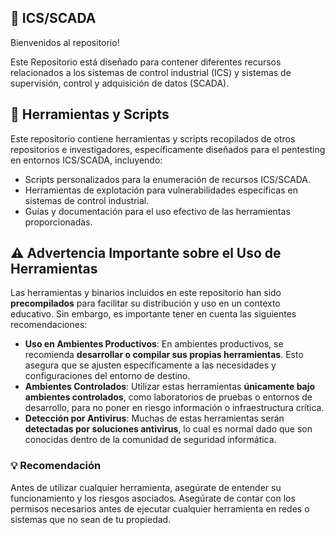 ## 🎯 ICS/SCADA 

Bienvenidos al repositorio!

Este Repositorio está diseñado para contener diferentes recursos relacionados a los sistemas de control industrial (ICS) y sistemas de supervisión, control y adquisición de datos (SCADA).

## :wrench: Herramientas y Scripts

Este repositorio contiene herramientas y scripts recopilados de otros repositorios e investigadores, específicamente diseñados para el pentesting en entornos ICS/SCADA, incluyendo:

- Scripts personalizados para la enumeración de recursos ICS/SCADA.
- Herramientas de explotación para vulnerabilidades específicas en sistemas de control industrial.
- Guías y documentación para el uso efectivo de las herramientas proporcionadas.

## :warning: Advertencia Importante sobre el Uso de Herramientas

Las herramientas y binarios incluidos en este repositorio han sido **precompilados** para facilitar su distribución y uso en un contexto educativo. Sin embargo, es importante tener en cuenta las siguientes recomendaciones:

- **Uso en Ambientes Productivos**: En ambientes productivos, se recomienda **desarrollar o compilar sus propias herramientas**. Esto asegura que se ajusten específicamente a las necesidades y configuraciones del entorno de destino.
- **Ambientes Controlados**: Utilizar estas herramientas **únicamente bajo ambientes controlados**, como laboratorios de pruebas o entornos de desarrollo, para no poner en riesgo información o infraestructura crítica.
- **Detección por Antivirus**: Muchas de estas herramientas serán **detectadas por soluciones antivirus**, lo cual es normal dado que son conocidas dentro de la comunidad de seguridad informática.

### :bulb: Recomendación

Antes de utilizar cualquier herramienta, asegúrate de entender su funcionamiento y los riesgos asociados. Asegúrate de contar con los permisos necesarios antes de ejecutar cualquier herramienta en redes o sistemas que no sean de tu propiedad.
